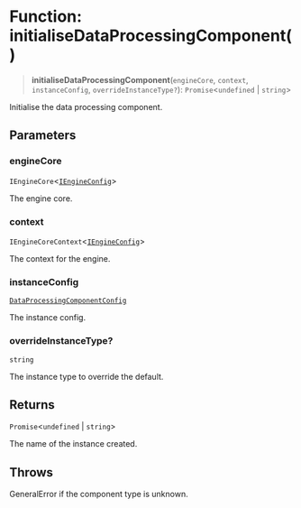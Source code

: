 # Function: initialiseDataProcessingComponent()

> **initialiseDataProcessingComponent**(`engineCore`, `context`, `instanceConfig`, `overrideInstanceType?`): `Promise`\<`undefined` \| `string`\>

Initialise the data processing component.

## Parameters

### engineCore

`IEngineCore`\<[`IEngineConfig`](../interfaces/IEngineConfig.md)\>

The engine core.

### context

`IEngineCoreContext`\<[`IEngineConfig`](../interfaces/IEngineConfig.md)\>

The context for the engine.

### instanceConfig

[`DataProcessingComponentConfig`](../type-aliases/DataProcessingComponentConfig.md)

The instance config.

### overrideInstanceType?

`string`

The instance type to override the default.

## Returns

`Promise`\<`undefined` \| `string`\>

The name of the instance created.

## Throws

GeneralError if the component type is unknown.
